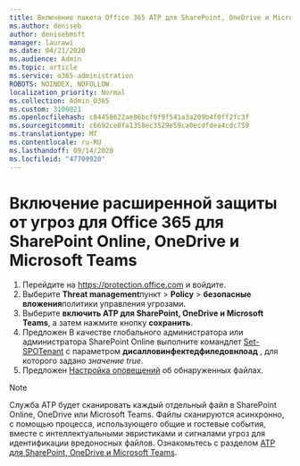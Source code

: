 ```yaml
---
title: Включение пакета Office 365 ATP для SharePoint, OneDrive и Microsoft Teams
ms.author: deniseb
author: denisebmsft
manager: laurawi
ms.date: 04/21/2020
ms.audience: Admin
ms.topic: article
ms.service: o365-administration
ROBOTS: NOINDEX, NOFOLLOW
localization_priority: Normal
ms.collection: Admin_O365
ms.custom: 3100021
ms.openlocfilehash: c84458622ae86bcf0f9f541a3a209b4f0ff2fc3f
ms.sourcegitcommit: c6692ce0fa1358ec3529e59ca0ecdfdea4cdc759
ms.translationtype: MT
ms.contentlocale: ru-RU
ms.lasthandoff: 09/14/2020
ms.locfileid: "47709920"
---
```

# <a name="enable-office-365-advanced-threat-protection-for-sharepoint-online-onedrive-and-microsoft-teams"></a>Включение расширенной защиты от угроз для Office 365 для SharePoint Online, OneDrive и Microsoft Teams

1. Перейдите на https://protection.office.com и войдите.
2. Выберите **Threat management**пункт  >  **Policy**  >  **безопасные вложения**политики управления угрозами.
3. Выберите **включить ATP для SharePoint, OneDrive и Microsoft Teams**, а затем нажмите кнопку **сохранить**.
4. Предложен В качестве глобального администратора или администратора SharePoint Online выполните командлет [Set-SPOTenant](https://docs.microsoft.com/powershell/module/sharepoint-online/Set-SPOTenant?view=sharepoint-ps) с параметром **дисалловинфектедфиледовнлоад** , для которого задано *значение true*.
5. Предложен [Настройка оповещений](https://docs.microsoft.com/microsoft-365/security/office-365-security/turn-on-atp-for-spo-odb-and-teams#set-up-alerts-for-detected-files) об обнаруженных файлах.

> [!NOTE]
> Служба ATP будет сканировать каждый отдельный файл в SharePoint Online, OneDrive или Microsoft Teams. Файлы сканируются асинхронно, с помощью процесса, использующего общие и гостевые события, вместе с интеллектуальными эвристиками и сигналами угроз для идентификации вредоносных файлов. Ознакомьтесь с разделом [ATP для SharePoint, OneDrive и Microsoft Teams](https://docs.microsoft.com/microsoft-365/security/office-365-security/atp-for-spo-odb-and-teams).